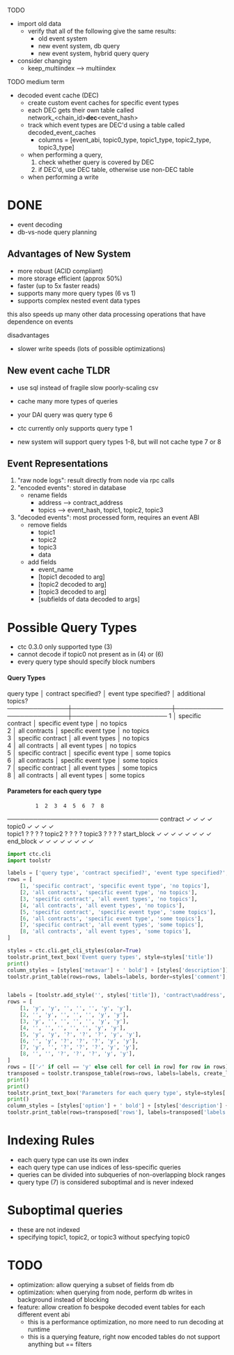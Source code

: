 
TODO
- import old data
    - verify that all of the following give the same results:
        - old event system
        - new event system, db query
        - new event system, hybrid query query
- consider changing
    - keep_multiindex --> multiindex


TODO medium term
- decoded event cache (DEC)
    - create custom event caches for specific event types
    - each DEC gets their own table called network_<chain_id>__dec__<event_hash>
    - track which event types are DEC'd using a table called decoded_event_caches
        - columns = [event_abi, topic0_type, topic1_type, topic2_type, topic3_type]
    - when performing a query,
        1. check whether query is covered by DEC
        2. if DEC'd, use DEC table, otherwise use non-DEC table
    - when performing a write


# DONE
- event decoding
- db-vs-node query planning


## Advantages of New System
- more robust (ACID compliant)
- more storage efficient (approx 50%)
- faster (up to 5x faster reads)
- supports many more query types (6 vs 1)
- supports complex nested event data types

this also speeds up many other data processing operations that have dependence on events


disadvantages
- slower write speeds (lots of possible optimizations)


## New event cache TLDR
- use sql instead of fragile slow poorly-scaling csv
- cache many more types of queries

- your DAI query was query type 6
- ctc currently only supports query type 1
- new system will support query types 1-8, but will not cache type 7 or 8

## Event Representations
1. "raw node logs": result directly from node via rpc calls
2. "encoded events": stored in database
    - rename fields
        - address --> contract_address
        - topics --> event_hash, topic1, topic2, topic3
3. "decoded events": most processed form, requires an event ABI
    - remove fields
        - topic1
        - topic2
        - topic3
        - data
    - add fields
        - event_name
        - [topic1 decoded to arg]
        - [topic2 decoded to arg]
        - [topic3 decoded to arg]
        - [subfields of data decoded to args]

# Possible Query Types
- ctc 0.3.0 only supported type (3)
- cannot decode if topic0 not present as in (4) or (6)
- every query type should specify block numbers

#### Query Types

  query type  │  contract specified?  │  event type specified?  │  additional topics?  
──────────────┼───────────────────────┼─────────────────────────┼──────────────────────
           1  │    specific contract  │    specific event type  │           no topics  
           2  │        all contracts  │    specific event type  │           no topics  
           3  │    specific contract  │        all event types  │           no topics  
           4  │        all contracts  │        all event types  │           no topics  
           5  │    specific contract  │    specific event type  │         some topics  
           6  │        all contracts  │    specific event type  │         some topics  
           7  │    specific contract  │        all event types  │         some topics  
           8  │        all contracts  │        all event types  │         some topics  


#### Parameters for each query type

             1  2  3  4  5  6  7  8
───────────────────────────────────
   contract  ✓     ✓     ✓     ✓   
     topic0  ✓  ✓        ✓  ✓      
     topic1              ?  ?  ?  ?
     topic2              ?  ?  ?  ?
     topic3              ?  ?  ?  ?
start_block  ✓  ✓  ✓  ✓  ✓  ✓  ✓  ✓
  end_block  ✓  ✓  ✓  ✓  ✓  ✓  ✓  ✓


```python
import ctc.cli
import toolstr

labels = ['query type', 'contract specified?', 'event type specified?', 'additional topics?']
rows = [
    [1, 'specific contract', 'specific event type', 'no topics'],
    [2, 'all contracts', 'specific event type', 'no topics'],
    [3, 'specific contract', 'all event types', 'no topics'],
    [4, 'all contracts', 'all event types', 'no topics'],
    [5, 'specific contract', 'specific event type', 'some topics'],
    [6, 'all contracts', 'specific event type', 'some topics'],
    [7, 'specific contract', 'all event types', 'some topics'],
    [8, 'all contracts', 'all event types', 'some topics'],
]

styles = ctc.cli.get_cli_styles(color=True)
toolstr.print_text_box('Event query types', style=styles['title'])
print()
column_styles = [styles['metavar'] + ' bold'] + [styles['description']] * 3
toolstr.print_table(rows=rows, labels=labels, border=styles['comment'], label_style=styles['title'], column_styles=column_styles)


labels = [toolstr.add_style('', styles['title']), 'contract\naddress', 'topic0', 'topic1', 'topic2', 'topic3', 'start_block', 'end_block']
rows = [
    [1, 'y', 'y', '', '', '', 'y', 'y'],
    [2, '', 'y', '', '', '', 'y', 'y'],
    [3, 'y', '', '', '', '', 'y', 'y'],
    [4, '', '', '', '', '', 'y', 'y'],
    [5, 'y', 'y', '?', '?', '?', 'y', 'y'],
    [6, '', 'y', '?', '?', '?', 'y', 'y'],
    [7, 'y', '', '?', '?', '?', 'y', 'y'],
    [8, '', '', '?', '?', '?', 'y', 'y'],
]
rows = [['✓' if cell == 'y' else cell for cell in row] for row in rows]
transposed = toolstr.transpose_table(rows=rows, labels=labels, create_labels=True)
print()
print()
toolstr.print_text_box('Parameters for each query type', style=styles['title'])
print()
column_styles = [styles['option'] + ' bold'] + [styles['description'] + ' bold'] * 8
toolstr.print_table(rows=transposed['rows'], labels=transposed['labels'], border=styles['comment'], label_style=styles['metavar'] + ' bold', column_styles=column_styles, compact=2)
```



# Indexing Rules
- each query type can use its own index
- each query type can use indices of less-specific queries
- queries can be divided into subqueries of non-overlapping block ranges
- query type (7) is considered suboptimal and is never indexed


# Suboptimal queries
- these are not indexed
- specifying topic1, topic2, or topic3 without specfying topic0


# TODO
- optimization: allow querying a subset of fields from db
- optimization: when querying from node, perform db writes in background instead of blocking
- feature: allow creation fo bespoke decoded event tables for each different event abi
    - this is a performance optimization, no more need to run decoding at runtime
    - this is a querying feature, right now encoded tables do not support anything but == filters
